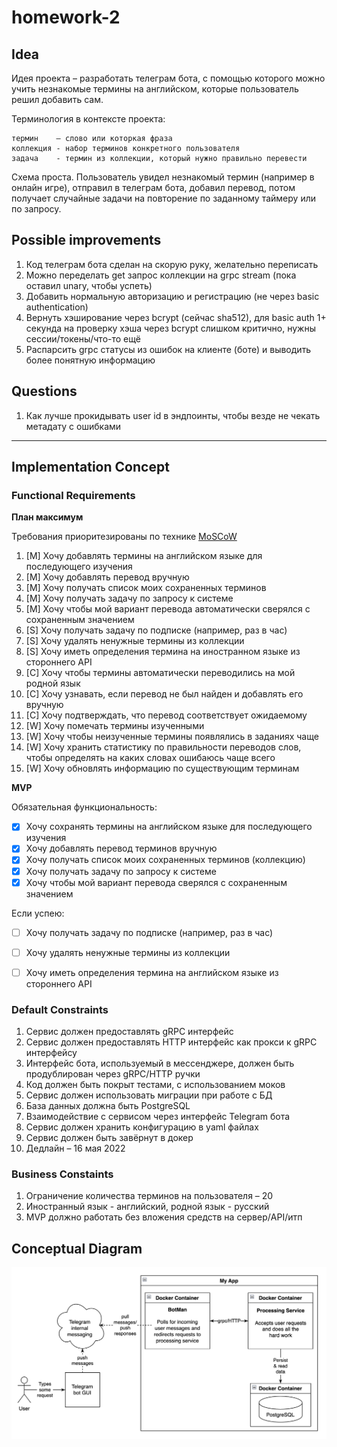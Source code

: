# homework-2

## Idea
Идея проекта – разработать телеграм бота, с помощью которого можно учить незнакомые термины на 
английском, которые пользователь решил добавить сам.

Терминология в контексте проекта:
```
термин    – слово или которкая фраза
коллекция - набор терминов конкретного пользователя
задача    - термин из коллекции, который нужно правильно перевести
```

Схема проста. Пользователь увидел незнакомый термин (например в онлайн игре), отправил в 
телеграм бота, добавил перевод, потом получает случайные задачи на повторение 
по заданному таймеру или по запросу.

## Possible improvements
1. Код телеграм бота сделан на скорую руку, желательно переписать
1. Можно переделать get запрос коллекции на grpc stream (пока оставил unary, чтобы успеть)
1. Добавить нормальную авторизацию и регистрацию (не через basic authentication)
1. Вернуть хэширование через bcrypt (сейчас sha512), для basic auth 1+ секунда на 
проверку хэша через bcrypt слишком критично, нужны сессии/токены/что-то ещё
1. Распарсить grpc статусы из ошибок на клиенте (боте) и выводить более понятную информацию

## Questions
1. Как лучше прокидывать user id в эндпоинты, чтобы везде не чекать метадату с ошибками

-----

## Implementation Concept

### Functional Requirements

**План максимум**

Требования приоритезированы по технике [MoSCoW](https://www.productplan.com/uploads/MoSCoW-01.png)

1. [M] Хочу добавлять термины на английском языке для последующего изучения
1. [M] Хочу добавлять перевод вручную
1. [M] Хочу получать список моих сохраненных терминов
1. [M] Хочу получать задачу по запросу к системе
1. [M] Хочу чтобы мой вариант перевода автоматически сверялся с сохраненным значением
1. [S] Хочу получать задачу по подписке (например, раз в час)
1. [S] Хочу удалять ненужные термины из коллекции
1. [S] Хочу иметь определения термина на иностранном языке из стороннего API
1. [C] Хочу чтобы термины автоматически переводились на мой родной язык
1. [С] Хочу узнавать, если перевод не был найден и добавлять его вручную
1. [C] Хочу подтверждать, что перевод соответствует ожидаемому
1. [W] Хочу помечать термины изученными
1. [W] Хочу чтобы неизученные термины появлялись в заданиях чаще
1. [W] Хочу хранить статистику по правильности переводов слов, чтобы определять 
на каких словах ошибаюсь чаще всего
1. [W] Хочу обновлять информацию по существующим терминам

**MVP**

Обязательная функциональность:
- [x] Хочу сохранять термины на английском языке для последующего изучения
- [x] Хочу добавлять перевод терминов вручную
- [x] Хочу получать список моих сохраненных терминов (коллекцию)
- [x] Хочу получать задачу по запросу к системе
- [x] Хочу чтобы мой вариант перевода сверялся с сохраненным значением

Если успею:
- [ ] Хочу получать задачу по подписке (например, раз в час)
- [ ] Хочу удалять ненужные термины из коллекции
- [ ] Хочу иметь определения термина на английском языке из стороннего API


### Default Constraints

1. Сервис должен предоставлять gRPC интерфейс
1. Сервис должен предоставлять HTTP интерфейс как прокси к gRPC интерфейсу
1. Интерфейс бота, используемый в мессенджере, должен быть продублирован через gRPC/HTTP ручки
1. Код должен быть покрыт тестами, с использованием моков
1. Сервис должен использовать миграции при работе с БД
1. База данных должна быть PostgreSQL
1. Взаимодействие с сервисом через интерфейс Telegram бота
1. Сервис должен хранить конфигурацию в yaml файлах
1. Сервис должен быть завёрнут в докер
1. Дедлайн – 16 мая 2022

### Business Constaints

1. Ограничение количества терминов на пользователя – 20
1. Иностранный язык - английский, родной язык - русский
1. MVP должно работать без вложения средств на сервер/API/итп


## Conceptual Diagram
![Alt Text](./images/concept_diagram.png)
